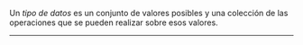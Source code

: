 Un *tipo de datos* es un conjunto de valores posibles y una colección de las operaciones que se pueden realizar sobre esos valores.
***
